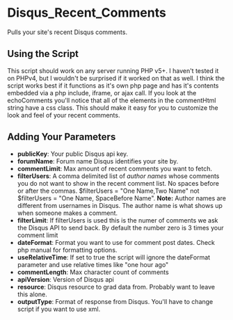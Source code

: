 Disqus_Recent_Comments
======================

Pulls your site's recent Disqus comments.

Using the Script
----------------

This script should work on any server running PHP v5+. I haven't tested it on PHPv4, but I wouldn't be surprised if it worked on that as well. I think the script works best if it functions as it's own php page and has it's contents embedded via a php include, iframe, or ajax call. If you look at the echoComments you'll notice that all of the elements in the commentHtml string have a css class. This should make it easy for you to customize the look and feel of your recent comments.

Adding Your Parameters
----------------------

- **publicKey**: Your public Disqus api key.
- **forumName**: Forum name Disqus identifies your site by.
- **commentLimit**: Max amount of recent comments you want to fetch.
- **filterUsers**: A comma delimited list of *author names* whose comments you do not want to show in the recent comment list. No spaces before or after the commas.  $filterUsers = "One Name,Two Name" not $filterUsers = "One Name, SpaceBefore Name". **Note:** Author names are different from usernames in Disqus. The author name is what shows up when someone makes a comment.
- **filterLimit**: If filterUsers is used this is the numer of comments we ask the Disqus API to send back. By default the number zero is 3 times your comment limit
- **dateFormat**: Format you want to use for comment post dates. Check php manual for formatting options.
- **useRelativeTime**: If set to true the script will ignore the dateFormat parameter and use relative times like "one hour ago"
- **commentLength**: Max character count of comments
- **apiVersion**: Version of Disqus api
- **resource**: Disqus resource to grad data from. Probably want to leave this alone.
- **outputType**: Format of response from Disqus. You'll have to change script if you want to use xml.
